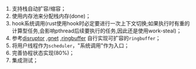 1. 支持栈自动扩容/缩容；
2. 使用内存池来分配栈内存(done)；
3. hook系统调用(rust使用hook时必定要进行一次上下文切换;如果执行时有重的计算型任务,会影响pthread后续要执行的任务,因此还是使用work-steal)；
4. 参考[disruptor](https://github.com/LMAX-Exchange/disruptor) ,[gnet](https://github.com/panjf2000/gnet) ,[ringbuffer](https://github.com/NULLx76/ringbuffer) 自行实现可扩容的`ringbuffer`；
5. 将用户线程作为`scheduler`，"系统调用"作为入口；
6. 完善协程状态实现(80%)；
7. 集成测试；
